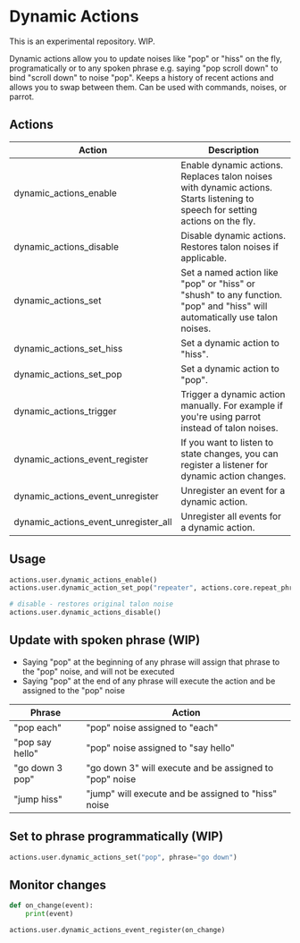 # Dynamic Actions

This is an experimental repository. WIP.

Dynamic actions allow you to update noises like "pop" or "hiss" on the fly, programatically or to any spoken phrase e.g. saying "pop scroll down" to bind "scroll down" to noise "pop". Keeps a history of recent actions and allows you to swap between them. Can be used with commands, noises, or parrot.

## Actions
| Action | Description |
| --- | --- |
| dynamic_actions_enable | Enable dynamic actions. Replaces talon noises with dynamic actions. Starts listening to speech for setting actions on the fly. |
| dynamic_actions_disable | Disable dynamic actions. Restores talon noises if applicable. |
| dynamic_actions_set | Set a named action like "pop" or "hiss" or "shush" to any function. "pop" and "hiss" will automatically use talon noises. |
| dynamic_actions_set_hiss | Set a dynamic action to "hiss". |
| dynamic_actions_set_pop | Set a dynamic action to "pop". |
| dynamic_actions_trigger | Trigger a dynamic action manually. For example if you're using parrot instead of talon noises. |
| dynamic_actions_event_register | If you want to listen to state changes, you can register a listener for dynamic action changes. |
| dynamic_actions_event_unregister | Unregister an event for a dynamic action. |
| dynamic_actions_event_unregister_all | Unregister all events for a dynamic action. |

## Usage
```python
actions.user.dynamic_actions_enable()
actions.user.dynamic_action_set_pop("repeater", actions.core.repeat_phrase)

# disable - restores original talon noise
actions.user.dynamic_actions_disable()
```


## Update with spoken phrase (WIP)
- Saying "pop" at the beginning of any phrase will assign that phrase to the "pop" noise, and will not be executed
- Saying "pop" at the end of any phrase will execute the action and be assigned to the "pop" noise

| Phrase | Action |
| --- | --- |
| "pop each" | "pop" noise assigned to "each" |
| "pop say hello" | "pop" noise assigned to "say hello" |
| "go down 3 pop" | "go down 3" will execute and be assigned to "pop" noise |
| "jump hiss" | "jump" will execute and be assigned to "hiss" noise |

## Set to phrase programmatically (WIP)
```python
actions.user.dynamic_actions_set("pop", phrase="go down")
```

## Monitor changes
```python
def on_change(event):
    print(event)

actions.user.dynamic_actions_event_register(on_change)
```
